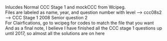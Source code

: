 Inlucdes Normal CCC Stage 1 and mockCCC from Wcipeg.  
Files are labeled as name, year, and question number with level --> ccc08s2 --> CCC Stage 1 2008 Senior question 2  
For Clairfications, go to wcipeg for codes to match the file that you want
And as a final note, I believe I have finished all the CCC stage 1 questions up until 2017, so almost all the solutions are on here
